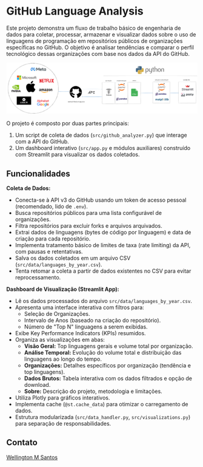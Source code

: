 # GitHub Language Analysis 

Este projeto demonstra um fluxo de trabalho básico de engenharia de dados para coletar, processar, armazenar e visualizar dados sobre o uso de linguagens de programação em repositórios públicos de organizações específicas no GitHub. O objetivo é analisar tendências e comparar o perfil tecnológico dessas organizações com base nos dados da API do GitHub.

![image](./src/assets/pipeline.png)

O projeto é composto por duas partes principais:
1.  Um script de coleta de dados (`src/github_analyzer.py`) que interage com a API do GitHub.
2.  Um dashboard interativo (`src/app.py` e módulos auxiliares) construído com Streamlit para visualizar os dados coletados.

## Funcionalidades

**Coleta de Dados:**
*   Conecta-se à API v3 do GitHub usando um token de acesso pessoal (recomendado, lido de `.env`).
*   Busca repositórios públicos para uma lista configurável de organizações.
*   Filtra repositórios para excluir forks e arquivos arquivados.
*   Extrai dados de linguagens (bytes de código por linguagem) e data de criação para cada repositório.
*   Implementa tratamento básico de limites de taxa (rate limiting) da API, com pausas e retentativas.
*   Salva os dados coletados em um arquivo CSV (`src/data/languages_by_year.csv`).
*   Tenta retomar a coleta a partir de dados existentes no CSV para evitar reprocessamento.

**Dashboard de Visualização (Streamlit App):**
*   Lê os dados processados do arquivo `src/data/languages_by_year.csv`.
*   Apresenta uma interface interativa com filtros para:
    *   Seleção de Organizações.
    *   Intervalo de Anos (baseado na criação do repositório).
    *   Número de "Top N" linguagens a serem exibidas.
*   Exibe Key Performance Indicators (KPIs) resumidos.
*   Organiza as visualizações em abas:
    *   **Visão Geral:** Top linguagens gerais e volume total por organização.
    *   **Análise Temporal:** Evolução do volume total e distribuição das linguagens ao longo do tempo.
    *   **Organizações:** Detalhes específicos por organização (tendência e top linguagens).
    *   **Dados Brutos:** Tabela interativa com os dados filtrados e opção de download.
    *   **Sobre:** Descrição do projeto, metodologia e limitações.
*   Utiliza Plotly para gráficos interativos.
*   Implementa cache (`@st.cache_data`) para otimizar o carregamento de dados.
*   Estrutura modularizada (`src/data_handler.py`, `src/visualizations.py`) para separação de responsabilidades.

## Contato
[Wellington M Santos](https://www.linkedin.com/in/wellington-moreira-santos/)